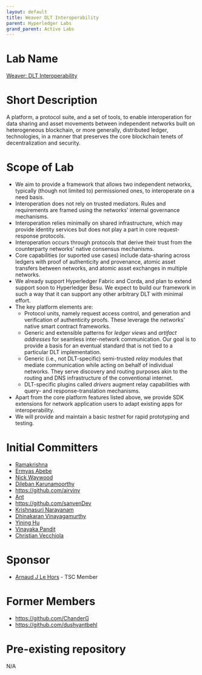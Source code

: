 ```yaml
---
layout: default
title: Weaver DLT Interoperability
parent: Hyperledger Labs
grand_parent: Active Labs
---
```

# Lab Name
[Weaver: DLT Interoperability](https://github.com/hyperledger-labs/weaver-dlt-interoperability)

# Short Description
A platform, a protocol suite, and a set of tools, to enable interoperation for data sharing and asset movements between independent networks built on heterogeneous blockchain, or more generally, distributed ledger, technologies, in a manner that preserves the core blockchain tenets of decentralization and security.

# Scope of Lab
- We aim to provide a framework that allows two independent networks, typically (though not limited to) permissioned ones, to interoperate on a need basis.
- Interoperation does not rely on trusted mediators. Rules and requirements are framed using the networks' internal governance mechanisms.
- Interoperation relies minimally on shared infrastructure, which may provide identity services but does not play a part in core request-response protocols.
- Interoperation occurs through protocols that derive their trust from the counterparty networks' native consensus mechanisms.
- Core capabilities (or suported use cases) include data-sharing across ledgers with proof of authenticity and provenance, atomic asset transfers between networks, and atomic asset exchanges in multiple networks.
- We already support Hyperledger Fabric and Corda, and plan to extend support soon to Hyperledger Besu. We expect to build our framework in such a way that it can support any other arbitrary DLT with minimal effort.
- The key platform elements are:
  * Protocol units, namely request access control, and generation and verification of authenticity proofs. These leverage the networks' native smart contract frameworks.
  * Generic and extensible patterns for _ledger views_ and _artifact addresses_ for seamless inter-network communication. Our goal is to provide a basis for an eventual standard that is not tied to a particular DLT implementation.
  * Generic (i.e., not DLT-specific) semi-trusted _relay_ modules that mediate communication while acting on behalf of individual networks. They serve discovery and routing purposes akin to the routing and DNS infrastructure of the conventional internet.
  * DLT-specific plugins called _drivers_ augment relay capabilities with query- and response-translation mechanisms.
- Apart from the core platform features listed above, we provide SDK extensions for network application users to adapt existing apps for interoperability.
- We will provide and maintain a basic _testnet_ for rapid prototyping and testing.

# Initial Committers
- [Ramakrishna](https://github.com/VRamakrishna)
- [Ermyas Abebe](https://github.com/ermyas)
- [Nick Waywood](https://github.com/nwaywood)
- [Dileban Karunamoorthy](https://github.com/dileban)
- https://github.com/airvinv
- [Ant](https://github.com/AntTargett)
- https://github.com/sanvenDev
- [Krishnasuri Narayanam](https://github.com/knarayan)
- [Dhinakaran Vinayagamurthy](https://github.com/dhinakaran2705)
- [Yining Hu](https://github.com/Yining-Hu)
- [Vinayaka Pandit](https://github.com/Vinayaka-Pandit)
- [Christian Vecchiola](https://github.com/hyp0th3rmi4)

# Sponsor
- [Arnaud J Le Hors](https://github.com/lehors) - TSC Member

# Former Members
- https://github.com/ChanderG
- https://github.com/dushyantbehl

# Pre-existing repository
N/A
